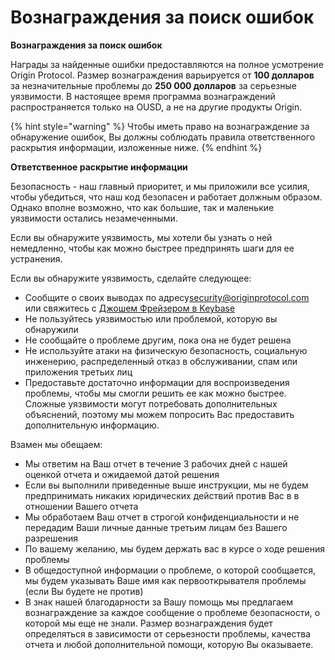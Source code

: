 # Вознаграждения за поиск ошибок

**Вознаграждения за поиск ошибок**

Награды за найденные ошибки предоставляются на полное усмотрение Origin Protocol. Размер вознаграждения варьируется от **100 долларов** за незначительные проблемы до **250 000 долларов** за серьезные уязвимости. В настоящее время программа вознаграждений распространяется только на OUSD, а не на другие продукты Origin.

{% hint style="warning" %}
Чтобы иметь право на вознаграждение за обнаружение ошибок, Вы должны соблюдать правила ответственного раскрытия информации, изложенные ниже.
{% endhint %}

**Ответственное раскрытие информации**

Безопасность - наш главный приоритет, и мы приложили все усилия, чтобы убедиться, что наш код безопасен и работает должным образом. Однако вполне возможно, что как большие, так и маленькие уязвимости остались незамеченными.

Если вы обнаружите уязвимость, мы хотели бы узнать о ней немедленно, чтобы как можно быстрее предпринять шаги для ее устранения.

Если вы обнаружите уязвимость, сделайте следующее:

* Сообщите о своих выводах по адресу[security@originprotocol.com](mailto:security@originprotcol.com) или свяжитесь с [Джошем Фрейзером в Keybase](https://keybase.io/joshfraser)
* Не пользуйтесь уязвимостью или проблемой, которую вы обнаружили
* Не сообщайте о проблеме другим, пока она не будет решена
* Не используйте атаки на физическую безопасность, социальную инженерию, распределенный отказ в обслуживании, спам или приложения третьих лиц
* Предоставьте достаточно информации для воспроизведения проблемы, чтобы мы смогли решить ее как можно быстрее. Сложные уязвимости могут потребовать дополнительных объяснений, поэтому мы можем попросить Вас предоставить дополнительную информацию.

Взамен мы обещаем:

* Мы ответим на Ваш отчет в течение 3 рабочих дней с нашей оценкой отчета и ожидаемой датой решения
* Если вы выполнили приведенные выше инструкции, мы не будем предпринимать никаких юридических действий против Вас в в отношении Вашего отчета
* Мы обработаем Ваш отчет в строгой конфиденциальности и не передадим Ваши личные данные третьим лицам без Вашего разрешения
* По вашему желанию, мы будем держать вас в курсе о ходе решения проблемы
* В общедоступной информации о проблеме, о которой сообщается, мы будем указывать Ваше имя как первооткрывателя проблемы (если Вы будете не против)
* В знак нашей благодарности за Вашу помощь мы предлагаем вознаграждение за каждое сообщение о проблеме безопасности, о которой мы еще не знали. Размер вознаграждения будет определяться в зависимости от серьезности проблемы, качества отчета и любой дополнительной помощи, которую Вы оказываете.  

